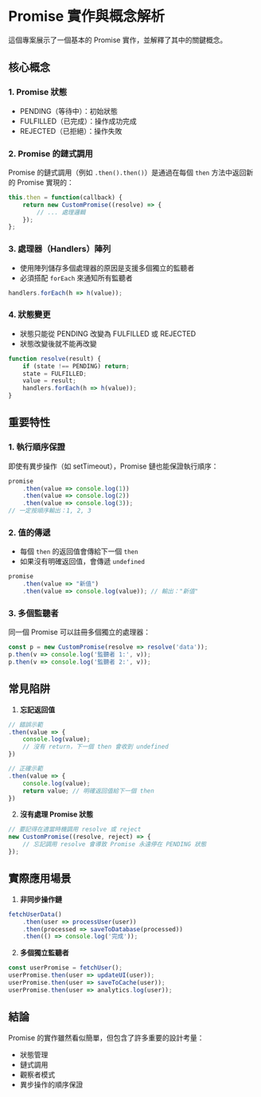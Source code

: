 # Promise 實作與概念解析

這個專案展示了一個基本的 Promise 實作，並解釋了其中的關鍵概念。

## 核心概念

### 1. Promise 狀態
- PENDING（等待中）：初始狀態
- FULFILLED（已完成）：操作成功完成
- REJECTED（已拒絕）：操作失敗

### 2. Promise 的鏈式調用
Promise 的鏈式調用（例如 `.then().then()`）是通過在每個 `then` 方法中返回新的 Promise 實現的：
```javascript
this.then = function(callback) {
    return new CustomPromise((resolve) => {
        // ... 處理邏輯
    });
};
```

### 3. 處理器（Handlers）陣列
- 使用陣列儲存多個處理器的原因是支援多個獨立的監聽者
- 必須搭配 `forEach` 來通知所有監聽者
```javascript
handlers.forEach(h => h(value));
```

### 4. 狀態變更
- 狀態只能從 PENDING 改變為 FULFILLED 或 REJECTED
- 狀態改變後就不能再改變
```javascript
function resolve(result) {
    if (state !== PENDING) return;
    state = FULFILLED;
    value = result;
    handlers.forEach(h => h(value));
}
```

## 重要特性

### 1. 執行順序保證
即使有異步操作（如 setTimeout），Promise 鏈也能保證執行順序：
```javascript
promise
    .then(value => console.log(1))
    .then(value => console.log(2))
    .then(value => console.log(3));
// 一定按順序輸出：1, 2, 3
```

### 2. 值的傳遞
- 每個 `then` 的返回值會傳給下一個 `then`
- 如果沒有明確返回值，會傳遞 `undefined`
```javascript
promise
    .then(value => "新值")
    .then(value => console.log(value)); // 輸出："新值"
```

### 3. 多個監聽者
同一個 Promise 可以註冊多個獨立的處理器：
```javascript
const p = new CustomPromise(resolve => resolve('data'));
p.then(v => console.log('監聽者 1:', v));
p.then(v => console.log('監聽者 2:', v));
```

## 常見陷阱

1. **忘記返回值**
```javascript
// 錯誤示範
.then(value => {
    console.log(value);
    // 沒有 return，下一個 then 會收到 undefined
})

// 正確示範
.then(value => {
    console.log(value);
    return value; // 明確返回值給下一個 then
})
```

2. **沒有處理 Promise 狀態**
```javascript
// 要記得在適當時機調用 resolve 或 reject
new CustomPromise((resolve, reject) => {
    // 忘記調用 resolve 會導致 Promise 永遠停在 PENDING 狀態
});
```

## 實際應用場景

1. **非同步操作鏈**
```javascript
fetchUserData()
    .then(user => processUser(user))
    .then(processed => saveToDatabase(processed))
    .then(() => console.log('完成'));
```

2. **多個獨立監聽者**
```javascript
const userPromise = fetchUser();
userPromise.then(user => updateUI(user));
userPromise.then(user => saveToCache(user));
userPromise.then(user => analytics.log(user));
```

## 結論

Promise 的實作雖然看似簡單，但包含了許多重要的設計考量：
- 狀態管理
- 鏈式調用
- 觀察者模式
- 異步操作的順序保證